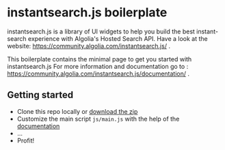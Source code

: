 # instantsearch.js boilerplate

instantsearch.js is a library of UI widgets to help you build the best
instant-search experience with Algolia's Hosted Search API. Have a look
at the website: https://community.algolia.com/instantsearch.js/ .

This boilerplate contains the minimal page to get you started with
instantsearch.js For more information and documentation go to : 
https://community.algolia.com/instantsearch.js/documentation/ .

## Getting started

 - Clone this repo locally or [download the zip](https://github.com/instantsearch/instantsearch-boilerplate/archive/master.zip)
 - Customize the main script `js/main.js` with the help of the [documentation](https://community.algolia.com/instantsearch.js/documentation/)
 - ...
 - Profit!

